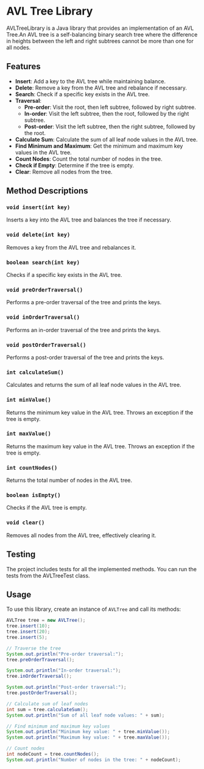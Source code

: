 # AVL Tree Library

AVLTreeLibrary is a Java library that provides an implementation of an AVL Tree.An AVL tree is a self-balancing binary search tree where the difference in heights between the left and right subtrees cannot be more than one for all nodes.

## Features

- **Insert**: Add a key to the AVL tree while maintaining balance.
- **Delete**: Remove a key from the AVL tree and rebalance if necessary.
- **Search**: Check if a specific key exists in the AVL tree.
- **Traversal**:
  - **Pre-order**: Visit the root, then left subtree, followed by right subtree.
  - **In-order**: Visit the left subtree, then the root, followed by the right subtree.
  - **Post-order**: Visit the left subtree, then the right subtree, followed by the root.
- **Calculate Sum**: Calculate the sum of all leaf node values in the AVL tree.
- **Find Minimum and Maximum**: Get the minimum and maximum key values in the AVL tree.
- **Count Nodes**: Count the total number of nodes in the tree.
- **Check if Empty**: Determine if the tree is empty.
- **Clear**: Remove all nodes from the tree.

## Method Descriptions

### `void insert(int key)`
Inserts a key into the AVL tree and balances the tree if necessary.

### `void delete(int key)`
Removes a key from the AVL tree and rebalances it.

### `boolean search(int key)`
Checks if a specific key exists in the AVL tree.

### `void preOrderTraversal()`
Performs a pre-order traversal of the tree and prints the keys.

### `void inOrderTraversal()`
Performs an in-order traversal of the tree and prints the keys.

### `void postOrderTraversal()`
Performs a post-order traversal of the tree and prints the keys.

### `int calculateSum()`
Calculates and returns the sum of all leaf node values in the AVL tree.

### `int minValue()`
Returns the minimum key value in the AVL tree. Throws an exception if the tree is empty.

### `int maxValue()`
Returns the maximum key value in the AVL tree. Throws an exception if the tree is empty.

### `int countNodes()`
Returns the total number of nodes in the AVL tree.

### `boolean isEmpty()`
Checks if the AVL tree is empty.

### `void clear()`
Removes all nodes from the AVL tree, effectively clearing it.


## Testing

The project includes tests for all the implemented methods. You can run the tests from the AVLTreeTest class.


## Usage

To use this library, create an instance of `AVLTree` and call its methods:

```java
AVLTree tree = new AVLTree();
tree.insert(10);
tree.insert(20);
tree.insert(5);

// Traverse the tree
System.out.println("Pre-order traversal:");
tree.preOrderTraversal();

System.out.println("In-order traversal:");
tree.inOrderTraversal();

System.out.println("Post-order traversal:");
tree.postOrderTraversal();

// Calculate sum of leaf nodes
int sum = tree.calculateSum();
System.out.println("Sum of all leaf node values: " + sum);

// Find minimum and maximum key values
System.out.println("Minimum key value: " + tree.minValue());
System.out.println("Maximum key value: " + tree.maxValue());

// Count nodes
int nodeCount = tree.countNodes();
System.out.println("Number of nodes in the tree: " + nodeCount);



